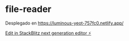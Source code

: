 # file-reader
Desplegado en https://luminous-yeot-757fc0.netlify.app/

[Edit in StackBlitz next generation editor ⚡️](https://stackblitz.com/~/github.com/egdp1970/file-reader)
